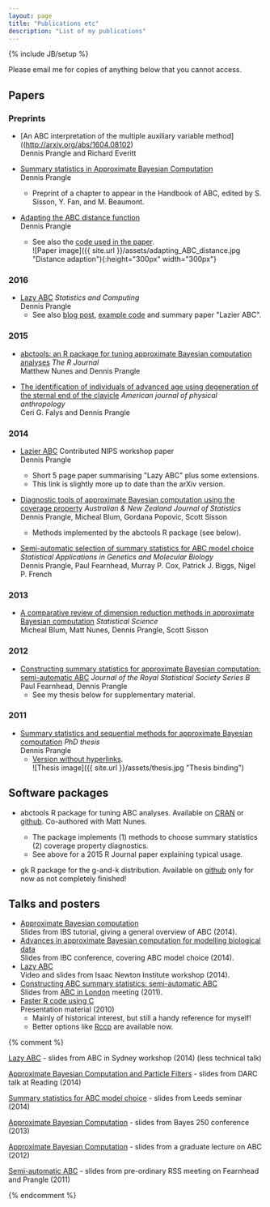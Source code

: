 ```yaml
---
layout: page
title: "Publications etc"
description: "List of my publications"
---
```

{% include JB/setup %}

Please email me for copies of anything below that you cannot access.

Papers
------

### Preprints

- [An ABC interpretation of the multiple auxiliary variable method]((http://arxiv.org/abs/1604.08102)  
Dennis Prangle and Richard Everitt

- [Summary statistics in Approximate Bayesian Computation](http://arxiv.org/abs/1512.05633)  
Dennis Prangle
  - Preprint of a chapter to appear in the Handbook of ABC, edited by S. Sisson, Y. Fan, and M. Beaumont.

- [Adapting the ABC distance function](http://arxiv.org/abs/1507.00874)  
Dennis Prangle
  - See also the [code used in the paper](https://github.com/dennisprangle/ABCDistances.jl).  
![Paper image]({{ site.url }}/assets/adapting_ABC_distance.jpg "Distance adaption"){:height="300px" width="300px"}

### 2016

- [Lazy ABC](http://link.springer.com/article/10.1007/s11222-014-9544-3) *Statistics and Computing*  
Dennis Prangle
  - See also [blog post](https://dennisprangleblog.wordpress.com/2014/06/02/lazy-abc), [example code](https://github.com/dennisprangle/lazyABCexample) and summary paper "Lazier ABC".

### 2015

- [abctools: an R package for tuning approximate Bayesian computation analyses](https://journal.r-project.org/archive/2015-2/nunes-prangle.pdf) *The R Journal*  
Matthew Nunes and Dennis Prangle

- [The identification of individuals of advanced age using degeneration of the sternal end of the clavicle](http://onlinelibrary.wiley.com/doi/10.1002/ajpa.22639/full) *American journal of physical anthropology*  
Ceri G. Falys and Dennis Prangle

### 2014

- [Lazier ABC](https://www.dropbox.com/s/b3d6d2vkgpzq8ze/lazier.pdf) Contributed NIPS workshop paper  
Dennis Prangle
  - Short 5 page paper summarising "Lazy ABC" plus some extensions.
  - This link is slightly more up to date than the arXiv version.

- [Diagnostic tools of approximate Bayesian computation using the coverage property](http://onlinelibrary.wiley.com/doi/10.1111/anzs.12087/abstract) *Australian & New Zealand Journal of Statistics*  
Dennis Prangle, Micheal Blum, Gordana Popovic, Scott Sisson
  - Methods implemented by the abctools R package (see below).

- [Semi-automatic selection of summary statistics for ABC model choice](http://www.degruyter.com/view/j/sagmb.2014.13.issue-1/sagmb-2013-0012/sagmb-2013-0012.xml)
*Statistical Applications in Genetics and Molecular Biology*  
Dennis Prangle, Paul Fearnhead, Murray P. Cox, Patrick J. Biggs, Nigel P. French

### 2013

- [A comparative review of dimension reduction methods in approximate Bayesian computation](http://projecteuclid.org/euclid.ss/1369147911)
*Statistical Science*  
Micheal Blum, Matt Nunes, Dennis Prangle, Scott Sisson 

### 2012

- [Constructing summary statistics for approximate Bayesian computation: semi-automatic ABC](http://onlinelibrary.wiley.com/doi/10.1111/j.1467-9868.2011.01010.x/abstract)
*Journal of the Royal Statistical Society Series B*  
Paul Fearnhead, Dennis Prangle
  - See my thesis below for supplementary material.

### 2011
- [Summary statistics and sequential methods for approximate Bayesian computation](https://www.dropbox.com/s/wbvtj518ztwvbxu/thesis_DP.pdf) *PhD thesis*  
Dennis Prangle
  - [Version without hyperlinks](https://www.dropbox.com/s/9xe2leu4nz6i8h5/thesis_DP_nohyper.pdf).  
![Thesis image]({{ site.url }}/assets/thesis.jpg "Thesis binding")

Software packages
-----------------

- abctools R package for tuning ABC analyses. Available on [CRAN](http://cran.r-project.org/web/packages/abctools) or [github](https://github.com/dennisprangle/abctools). Co-authored with Matt Nunes.

  - The package implements (1) methods to choose summary statistics (2) coverage property diagnostics.
  - See above for a 2015 R Journal paper explaining typical usage.

- gk R package for the g-and-k distribution. Available on [github](http://www.github.com/dennisprangle/gk) only for now as not completely finished!

Talks and posters
-----------------

- [Approximate Bayesian computation](https://www.dropbox.com/s/gyvmvrk8hg038h7/ABC_Dortmund.pdf)  
Slides from IBS tutorial, giving a general overview of ABC (2014).
- [Advances in approximate Bayesian computation for modelling biological data](https://www.dropbox.com/s/ymldljskmlhgjhu/IBC_DP.pdf)  
Slides from IBC conference, covering ABC model choice (2014).
- [Lazy ABC](http://www.newton.ac.uk/programmes/MCM/seminars/2014042414201.html)  
Video and slides from Isaac Newton Institute workshop (2014).
- [Constructing ABC summary statistics: semi-automatic ABC](http://precedings.nature.com/documents/5959)  
Slides from [ABC in London](http://www.bioinformatics.ic.ac.uk/abcil/index.html) meeting (2011).
- [Faster R code using C](https://dl.dropboxusercontent.com/u/5302937/CinR.zip)  
Presentation material (2010)
  - Mainly of historical interest, but still a handy reference for myself!
  - Better options like [Rccp](http://www.rcpp.org/) are available now.




{% comment %} 
	        <p><a href=ABC_Sydney_DP.pdf>Lazy ABC</a> - slides from ABC in Sydney workshop (2014) (less technical talk)</p>
		<p><a href=DARC_DennisPrangle.pdf>Approximate Bayesian Computation and Particle Filters</a> - slides from DARC talk at Reading (2014)</p>
  		<p><a href=seminar_DP_Leeds.pdf>Summary statistics for ABC model choice</a> - slides from Leeds seminar (2014)</p>
		<p><a href=Bayes250_DP_web.pdf>Approximate Bayesian Computation</a> - slides from Bayes 250 conference (2013)</p>
		<p><a href=STOR601_DennisPrangle.pdf>Approximate Bayesian Computation</a> - slides from a graduate lecture on ABC (2012)</p>
		<p><a href=PrOM_DP.pdf>Semi-automatic ABC</a> - slides from pre-ordinary RSS meeting on Fearnhead and Prangle (2011)</p>
{% endcomment %} 
